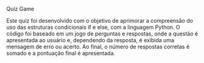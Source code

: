 Quiz Game

Este quiz foi desenvolvido com o objetivo de aprimorar a compreensão do uso das estruturas condicionais if e else, com a linguagem Python. 
O código foi baseado em um jogo de perguntas e respostas, onde a questão é apresentada ao usuário e, dependendo da resposta, 
é exibida uma mensagem de erro ou acerto. Ao final, o número de respostas corretas é somado e a pontuação final é apresentada.

